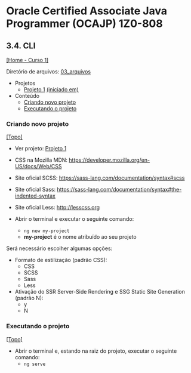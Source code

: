 # Oracle Certified Associate Java Programmer (OCAJP) 1Z0-808

## 3.4. CLI
[[Home - Curso 1]](../../README.md#curso-1)<br />

Diretório de arquivos: [03_arquivos](./03_arquivos/)
- Projetos
  - [Projeto 1](./03_arquivos/proj_01/) [(iniciado em)](#criando-novo-projeto)
- Conteúdo
  - [Criando novo projeto](#criando-novo-projeto)
  - [Executando o projeto](#executando-o-projeto)

### Criando novo projeto
[[Topo]](#)<br />

- Ver projeto: [Projeto 1](./03_arquivos/proj_01/)

- CSS na Mozilla MDN: https://developer.mozilla.org/en-US/docs/Web/CSS
- Site oficial SCSS: https://sass-lang.com/documentation/syntax#scss
- Site oficial Sass: https://sass-lang.com/documentation/syntax#the-indented-syntax
- Site oficial Less: http://lesscss.org

- Abrir o terminal e executar o seguinte comando:
  - `ng new my-project`
  - **my-project** é o nome atribuído ao seu projeto

Será necessário escolher algumas opções:
- Formato de estilização (padrão CSS):
  - CSS
  - SCSS
  - Sass
  - Less
- Ativação do SSR Server-Side Rendering e SSG Static Site Generation (padrão N):
  - y
  - N

### Executando o projeto
[[Topo]](#)<br />

- Abrir o terminal e, estando na raiz do projeto, executar o seguinte comando:
  - `ng serve`
